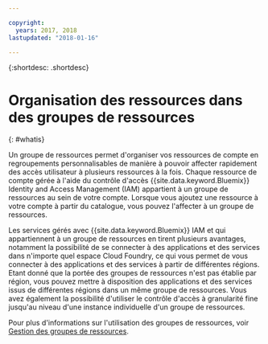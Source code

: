 ```yaml
---

copyright:
  years: 2017, 2018
lastupdated: "2018-01-16"

---
```


{:shortdesc: .shortdesc}

# Organisation des ressources dans des groupes de ressources
{: #whatis}

Un groupe de ressources permet d'organiser vos ressources de compte en regroupements personnalisables de manière à pouvoir affecter rapidement des accès utilisateur à plusieurs ressources à la fois. Chaque ressource de compte gérée à l'aide du contrôle d'accès {{site.data.keyword.Bluemix}} Identity and Access Management (IAM) appartient à un groupe de ressources au sein de votre compte. Lorsque vous ajoutez une ressource à votre compte à partir du catalogue, vous pouvez l'affecter à un groupe de ressources.

Les services gérés avec {{site.data.keyword.Bluemix}} IAM et qui appartiennent à un groupe de ressources en tirent plusieurs avantages, notamment la possibilité de se connecter à des applications et des services dans n'importe quel espace Cloud Foundry, ce qui vous permet de vous connecter à des applications et des services à partir de différentes régions. Etant donné que la portée des groupes de ressources n'est pas établie par région, vous pouvez mettre à disposition des applications et des services issus de différentes régions dans un même groupe de ressources. Vous avez également la possibilité d'utiliser le contrôle d'accès à granularité fine jusqu'au niveau d'une instance individuelle d'un groupe de ressources.

Pour plus d'informations sur l'utilisation des groupes de ressources, voir [Gestion des groupes de ressources](/docs/account/resourcegroups.html).
